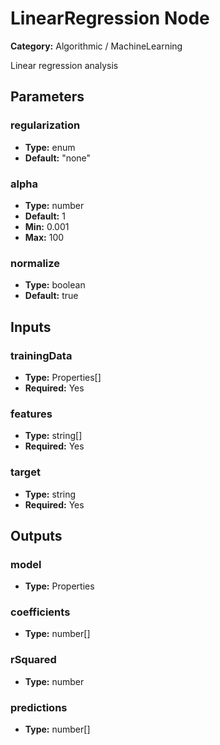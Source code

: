 
# LinearRegression Node

**Category:** Algorithmic / MachineLearning

Linear regression analysis

## Parameters


### regularization
- **Type:** enum
- **Default:** "none"





### alpha
- **Type:** number
- **Default:** 1
- **Min:** 0.001
- **Max:** 100



### normalize
- **Type:** boolean
- **Default:** true





## Inputs


### trainingData
- **Type:** Properties[]
- **Required:** Yes



### features
- **Type:** string[]
- **Required:** Yes



### target
- **Type:** string
- **Required:** Yes



## Outputs


### model
- **Type:** Properties



### coefficients
- **Type:** number[]



### rSquared
- **Type:** number



### predictions
- **Type:** number[]





